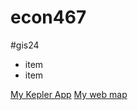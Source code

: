 # econ467

#gis24
- item
- item

[My Kepler App](https://kepler.gl/demo?mapUrl=https://raw.githubusercontent.com/Supitcha-praew/econ467/refs/heads/main/kepler.gl.json)
[My web map](https://supitcha-praew.github.io/econ467/)


